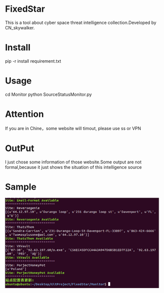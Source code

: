 # FixedStar
This is a tool about cyber space threat intelligence collection.Developed by CN_skywalker.
# Install
pip -r install requirement.txt
# Usage
cd Monitor
python SourceStatusMonitor.py
# Attention
If you are in Chine，some website will timout, please use ss or VPN 
# OutPut
I just chose some information of those website.Some output are not formal,because it just shows the situation of this intelligence source 
# Sample
![](https://github.com/skyWalker1997/FixedStar/blob/master/Output.png)

